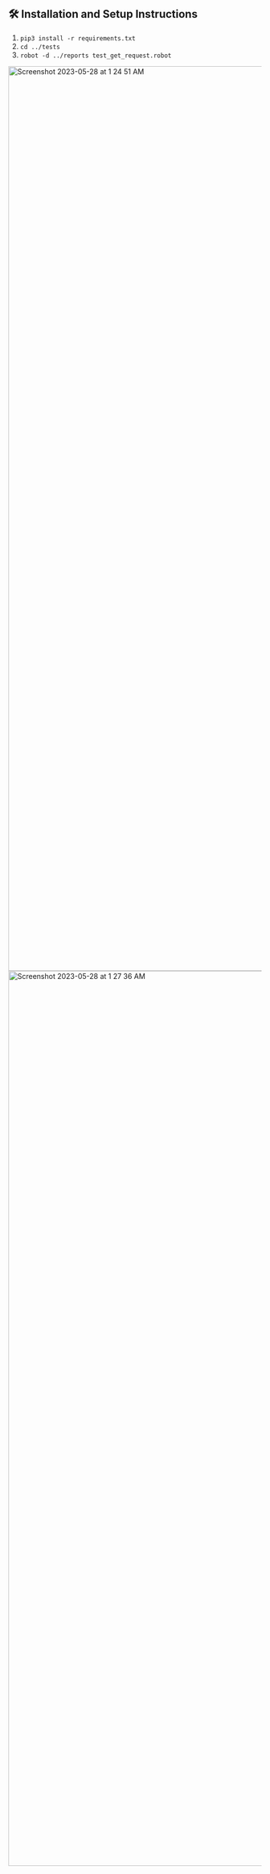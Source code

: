 ## 🛠 Installation and Setup Instructions

1. `pip3 install -r requirements.txt`
2. `cd ../tests`
3. `robot -d ../reports test_get_request.robot`


<img width="1795" alt="Screenshot 2023-05-28 at 1 24 51 AM" src="https://github.com/mvecina25/send-get-request-and-compare-response-in-json-using-robotframework/assets/32367570/3c1a9c2d-e660-41b6-80fc-a822b7311851">

<img width="1776" alt="Screenshot 2023-05-28 at 1 27 36 AM" src="https://github.com/mvecina25/send-get-request-and-compare-response-in-json-using-robotframework/assets/32367570/95bac4d2-7939-47c8-9010-0dc9a8b6e4bd">
